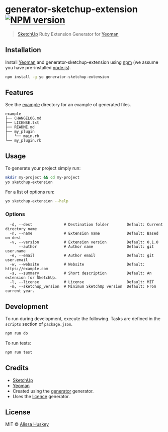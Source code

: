 # generator-sketchup-extension [![NPM version][npm-badge]][npm]
> [SketchUp][sketchup] Ruby Extension Generator for [Yeoman][yeoman]

## Installation

Install [Yeoman][yeoman] and generator-sketchup-extension using [npm](http://www.npmjs.com/) (we assume you have pre-installed [node.js](http://nodejs.org/)).

```bash
npm install -g yo generator-sketchup-extension
```

## Features

See the [example][] directory for an example of generated files.

```
example
├── CHANGELOG.md
├── LICENSE.txt
├── README.md
├── my_plugin
│   └── main.rb
└── my_plugin.rb
```

## Usage

To generate your project simply run:

```bash
mkdir my-project && cd my-project
yo sketchup-extension
```

For a list of options run:

```bash
yo sketchup-extension --help
```

### Options

```
  -d, --dest              # Destination folder        Default: Current directory name
  -n, --name              # Extension name            Default: Based on dest
  -v, --version           # Extension version         Default: 0.1.0
      --author            # Author name               Default: git user.name
  -e, --email             # Author email              Default: git user.email
  -w, --website           # Website                   Default: https://example.com
  -s, --summary           # Short description         Default: An extension for SketchUp.
  -l, --license           # License                   Default: MIT
  -m, --sketchup_version  # Minimum SketchUp version  Default: From current year.
```

## Development

To run during development, execute the following. Tasks are defined in the
`scripts` section of `package.json`.

```bash
npm run do
```

To run tests:

```bash
npm run test
```

## Credits

* [SketchUp][sketchup]
* [Yeoman][yeoman]
* Created using the [generator][generator-generator] generator.
* Uses the [licence][generator-license] generator.

## License

MIT © [Alissa Huskey](http://github.com/alissa-huskey)



[npm-badge]: http://badge.fury.io/js/generator-sketchup-extension.svg
[npm]: http://npmjs.org/package/generator-sketchup-extension
[sketchup]: http://developer.sketchup.com/developers/welcome
[generator-generator]: http://github.com/yeoman/generator-generator
[generator-license]: http://github.com/jozefizso/generator-license
[example]: https://github.com/alissa-huskey/generator-sketchup-extension/tree/main/example
[yeoman]: http://yeoman.io
